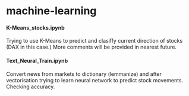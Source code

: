 # machine-learning

#### K-Means_stocks.ipynb

Trying to use K-Means to predict and clasiffy current direction of stocks (DAX in this case.)
More comments will be provided in nearest future.


#### Text_Neural_Train.ipynb

Convert news from markets to dictionary (lemmanize) and after vectorisation trying to learn neural network to predict stock movements.
Checking accuracy.
